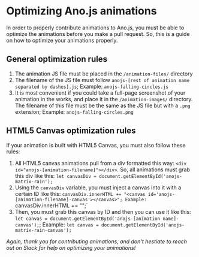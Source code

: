 # Optimizing Ano.js animations
In order to properly contribute animations to Ano.js, you must be able to optimize the animations before you make a pull request. So, this is a guide on how to optimize your animations properly.

## General optimization rules
1. The animation JS file must be placed in the `/animation-files/` directory
2. The filename of the JS file must follow `anojs-[rest of animation name separated by dashes].js`; Example: `anojs-falling-circles.js`
3. It is most convenient if you could take a full-page screenshot of your animation in the works, and place it in the `/animation-images/` directory. The filename of this file must be the same as the JS file but with a `.png` extension; Example: `anojs-falling-circles.png`

## HTML5 Canvas optimization rules
If your animation is built with HTML5 Canvas, you must also follow these rules:
1. All HTML5 canvas animations pull from a div formatted this way: `<div id="anojs-[animation-filename]"></div>`. So, all animations must grab this div like this: `let canvasDiv = document.getElementById('anojs-matrix-rain');`
2. Using the `canvasDiv` variable, you must inject a canvas into it with a certain ID like this: `canvasDiv.innerHTML += "<canvas id='anojs-[animation-filename]-canvas'></canvas>"; Example: `canvasDiv.innerHTML += "<canvas id='anojs-matrix-rain-canvas'></canvas>";`
3. Then, you must grab this canvas by ID and then you can use it like this: `let canvas = document.getElementById('anojs-[animation name]-canvas');`; Example: `let canvas = document.getElementById('anojs-matrix-rain-canvas');`

*Again, thank you for contributing animations, and don't hestiate to reach out on Slack for help on optimizing your animations!*
